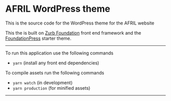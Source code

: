 # AFRIL WordPress theme

This is the source code for the WordPress theme for the AFRIL website

This the is built on [Zurb Foundation](https://foundation.zurb.com/sites/docs/) front end framework and the [FoundationPress](https://foundationpress.olefredrik.com/) starter theme.

---

To run this application use the following commands

* `yarn` (install any front end dependencies) 

To compile assets run the following commands

* `yarn watch` (in development)
* `yarn production` (for minified assets)

---

